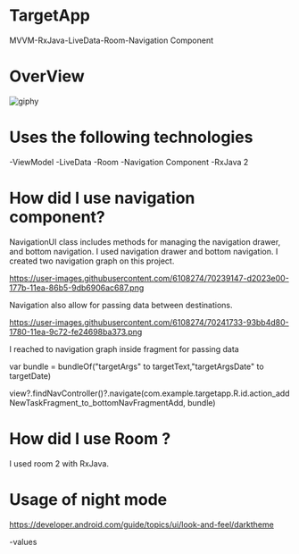 # TargetApp
MVVM-RxJava-LiveData-Room-Navigation Component

# OverView
![giphy](https://user-images.githubusercontent.com/6108274/70237754-eb55bb00-1778-11ea-8dcf-855d20dd34db.gif)

 # Uses the following technologies
 
  -ViewModel
  -LiveData
  -Room
  -Navigation Component
  -RxJava 2
  
  
  # How did I use navigation component?
  
  
  NavigationUI class  includes methods for  managing  the navigation drawer, and bottom navigation.
  I used navigation drawer and bottom navigation.
  I created  two navigation graph on this project.
  
  https://user-images.githubusercontent.com/6108274/70239147-d2023e00-177b-11ea-86b5-9db6906ac687.png
  
  Navigation also allow for passing data between destinations.
  
  https://user-images.githubusercontent.com/6108274/70241733-93bb4d80-1780-11ea-9c72-fe24698ba373.png
 

  I reached to navigation graph inside fragment for passing data

 var bundle = bundleOf("targetArgs" to targetText,"targetArgsDate" to targetDate)
                             
 view?.findNavController()?.navigate(com.example.targetapp.R.id.action_addNewTaskFragment_to_bottomNavFragmentAdd, bundle)
                
  
  
   # How did I use Room ?
   
   I used room 2 with RxJava.
  
  
  
  
  
  # Usage of  night mode 
  
  https://developer.android.com/guide/topics/ui/look-and-feel/darktheme
  
  -values
 <style name="AppTheme" parent="Theme.AppCompat.Light.DarkActionBar">
 -values-night
 <style name="AppTheme" parent="Theme.AppCompat.DayNight.DarkActionBar">
  

<img width="695" alt="Screen Shot 2019-12-05 at 17 26 05" src="https://user-images.githubusercontent.com/6108274/70243846-72f4f700-1784-11ea-93b0-06a6c0c84abe.png">

  I created two values folder for this project.Each folder inside color,themes dimens and style xml file.
   Android 10 settings selected dark theme automatic night mode supported.
  Besides, it can changes inside application settings dark theme.
 

  
  
  
  
  
  
  
  
  
 

